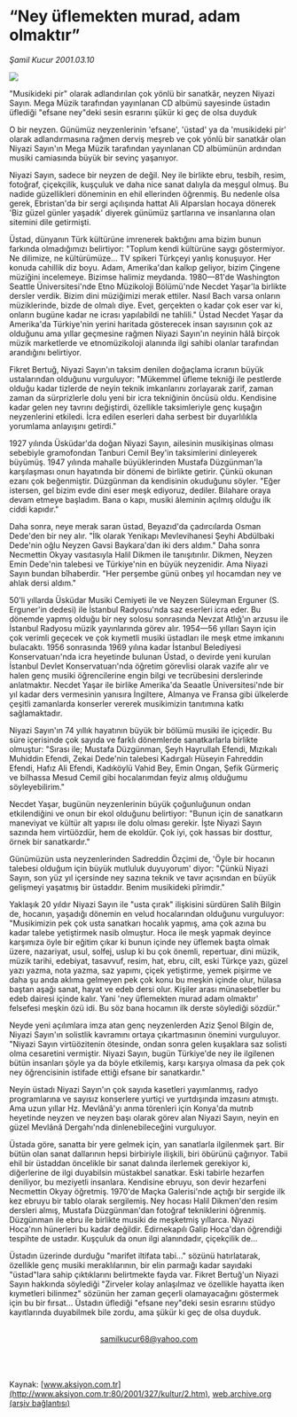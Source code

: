 # “Ney üflemekten murad, adam olmaktır”

*Şamil Kucur 2001.03.10*

<div>
 <img border="0" src="/web/20020222191555im_/http://www.aksiyon.com.tr/2001/327/resimler/Ney.jpg"/>
 <p class="spot">
  "Musikideki pir" olarak  adlandırılan çok yönlü bir  sanatkâr, neyzen Niyazi Sayın.  Mega Müzik tarafından  yayınlanan CD albümü sayesinde  üstadın üflediği "efsane  ney"deki sesin esrarını şükür ki geç de olsa duyduk
 </p>
 <p class="metin">
 </p>
 <p class="metin">
  O bir neyzen. Günümüz neyzenlerinin 'efsane', 'üstad' ya da 'musikideki pir' olarak adlandırmasına rağmen derviş meşreb ve çok yönlü bir sanatkâr olan Niyazi Sayın'ın Mega Müzik tarafından yayınlanan CD albümünün ardından musiki camiasında büyük bir sevinç yaşanıyor.
 </p>
 <p class="metin">
  Niyazi Sayın, sadece bir neyzen de değil. Ney ile birlikte ebru, tesbih, resim, fotoğraf, çiçekçilik, kuşçuluk ve daha nice sanat dalıyla da meşgul olmuş. Bu nadide güzellikleri döneminin en ehil ellerinden öğrenmiş. Bu nedenle olsa gerek, Ebristan'da bir sergi açılışında hattat Ali Alparslan hocaya dönerek 'Biz güzel günler yaşadık' diyerek günümüz şartlarına ve insanlarına olan sitemini dile getirmişti.
 </p>
 <p class="metin">
  Üstad, dünyanın Türk kültürüne imrenerek baktığını ama bizim bunun farkında olmadığımızı belirtiyor: "Toplum kendi kültürüne saygı göstermiyor. Ne dilimize, ne kültürümüze... TV spikeri Türkçeyi yanlış konuşuyor. Her konuda cahillik diz boyu. Adam, Amerika'dan kalkıp geliyor, bizim Çingene müziğini incelemeye. Bizimse halimiz meydanda. 1980—81'de Washington Seattle Üniversitesi'nde Etno Müzikoloji Bölümü'nde Necdet Yaşar'la birlikte dersler verdik. Bizim dini müziğimizi merak ettiler. Nasıl Bach varsa onların müziklerinde, bizde de olmalı diye. Evet, gerçekten o kadar çok eser var ki, onların bugüne kadar ne icrası yapılabildi ne tahlili." Üstad Necdet Yaşar da Amerika'da Türkiye'nin yerini haritada gösterecek insan sayısının çok az olduğunu ama yıllar geçmesine rağmen Niyazi Sayın'ın neyinin hâlâ birçok müzik marketlerde ve etnomüzikoloji alanında ilgi sahibi olanlar tarafından arandığını belirtiyor.
 </p>
 <p class="metin">
  Fikret Bertuğ, Niyazi Sayın'ın taksim denilen doğaçlama icranın büyük ustalarından olduğunu vurguluyor: "Mükemmel üfleme tekniği ile pestlerde olduğu kadar tizlerde de neyin teknik imkanlarını zorlayarak zarif, zaman zaman da sürprizlerle dolu yeni bir icra tekniğinin öncüsü oldu. Kendisine kadar gelen ney tavrını değiştirdi, özellikle taksimleriyle genç kuşağın neyzenlerini etkiledi. İcra edilen eserleri daha serbest bir duyarlılıkla yorumlama anlayışını getirdi."
 </p>
 <p class="metin">
  1927 yılında Üsküdar'da doğan Niyazi Sayın, ailesinin musikişinas olması sebebiyle gramofondan Tanburi Cemil Bey'in taksimlerini dinleyerek büyümüş. 1947 yılında mahalle büyüklerinden Mustafa Düzgünman'la karşılaşması onun hayatında bir dönemi de birlikte getirir. Çünkü okunan ezanı çok beğenmiştir. Düzgünman da kendisinin okuduğunu söyler. "Eğer istersen, gel bizim evde dini eser meşk ediyoruz, dediler. Bilahare oraya devam etmeye başladım. Bana o kapı, musiki âleminin açılmış olduğu ilk ciddi kapıdır."
 </p>
 <p class="metin">
  Daha sonra, neye merak saran üstad, Beyazıd'da çadırcılarda Osman Dede'den bir ney alır. "İlk olarak Yenikapı Mevlevihanesi Şeyhi Abdülbaki Dede'nin oğlu Neyzen Gavsi Baykara'dan iki ders aldım." Daha sonra Necmettin Okyay vasıtasıyla Halil Dikmen ile tanışıtırılır. Dikmen, Neyzen Emin Dede'nin talebesi ve Türkiye'nin en büyük neyzenidir. Ama Niyazi Sayın bundan bîhaberdir. "Her perşembe günü onbeş yıl hocamdan ney ve ahlak dersi aldım."
 </p>
 <p class="metin">
  50'li yıllarda Üsküdar Musiki Cemiyeti ile ve Neyzen Süleyman Erguner (S. Erguner'in dedesi) ile İstanbul Radyosu'nda saz eserleri icra eder. Bu dönemde yapmış olduğu bir ney solosu sonrasında Nevzat Atlığ'ın arzusu ile İstanbul Radyosu müzik yayınlarında görev alır. 1954—56 yılları Sayın için çok verimli geçecek ve çok kıymetli musiki üstadları ile meşk etme imkanını bulacaktı. 1956 sonrasında 1969 yılına kadar İstanbul Belediyesi Konservatuarı'nda icra heyetinde bulunan Üstad, o devirde yeni kurulan İstanbul Devlet Konservatuarı'nda öğretim görevlisi olarak vazife alır ve halen genç musiki öğrencilerine engin bilgi ve tecrübesini derslerinde anlatmaktır. Necdet Yaşar ile birlike Amerika'da Seaatle Üniversitesi'nde bir yıl kadar ders vermesinin yanısıra İngiltere, Almanya ve Fransa gibi ülkelerde çeşitli zamanlarda konserler vererek musikimizin tanıtımına katkı sağlamaktadır.
 </p>
 <p class="metin">
  Niyazi Sayın'ın 74 yıllık hayatının büyük bir bölümü musiki ile içiçedir. Bu süre içerisinde çok sayıda ve farklı dönemlerde sanatkarlarla birlikte olmuştur: "Sırası ile; Mustafa Düzgünman, Şeyh Hayrullah Efendi, Mızıkalı Muhiddin Efendi, Zekai Dede'nin talebesi Kadırgalı Hüseyin Fahreddin Efendi, Hafız Ali Efendi, Kadıköylü Vahid Bey, Emin Ongan, Şefik Gürmeriç ve bilhassa Mesud Cemil gibi hocalarımdan feyiz almış olduğumu söyleyebilirim."
 </p>
 <p class="metin">
  Necdet Yaşar, bugünün neyzenlerinin büyük çoğunluğunun ondan etkilendiğini ve onun bir ekol olduğunu belirtiyor: "Bunun için de sanatkarın maneviyat ve kültür alt yapısı ile dolu olması gerekir. İşte Niyazi Sayın sazında hem virtüözdür, hem de ekoldür. Çok iyi, çok hassas bir dosttur, örnek bir sanatkardır."
 </p>
 <p class="metin">
  Günümüzün usta neyzenlerinden Sadreddin Özçimi de, 'Öyle bir hocanın talebesi olduğum için büyük mutluluk duyuyorum' diyor: "Çünkü Niyazi Sayın, son yüz yıl içersinde ney sazına teknik ve tavır açısından en büyük gelişmeyi yaşatmış bir üstaddır. Benim musikideki pîrimdir."
 </p>
 <p class="metin">
  Yaklaşık 20 yıldır Niyazi Sayın ile "usta çırak" ilişkisini sürdüren Salih Bilgin de, hocanın, yaşadığı dönemin en velud hocalarından olduğunu vurguluyor: "Musikimizin pek çok usta sanatkarı hocalık yapmış, ama çok azına bu kadar talebe yetiştirmek nasib olmuştur. Hoca ile meşk yapmak deyince karşımıza öyle bir eğitim çıkar ki bunun içinde ney üflemek başta olmak üzere, nazariyat, usul, solfej, uslup ki bu çok önemli, repertuar, dini müzik, müzik tarihi, edebiyat, tasavvuf, resim, hat, ebru, cilt, eski Türkçe yazı, güzel yazı yazma, nota yazma, saz yapımı, çiçek yetiştirme, yemek pişirme ve daha şu anda aklıma gelmeyen pek çok konu bu meşkin içinde olur, hülasa baştan aşağı sanat, hayat ve edeb dersi olur. Kişiler arası münasebetler bu edeb dairesi içinde kalır. Yani 'ney üflemekten murad adam olmaktır' felsefesi meşkin özü idi. Bu söz bana hocamın ilk derste söylediği sözdür."
 </p>
 <p class="metin">
  Neyde yeni açılımlara imza atan genç neyzenlerden Aziz Şenol Bilgin de, Niyazi Sayın'ın solistlik kavramını ortaya çıkartmasının önemini vurguluyor. "Niyazi Sayın virtüözitenin ötesinde, ondan sonra gelen kuşaklara saz solisti olma cesaretini vermiştir. Niyazi Sayın, bugün Türkiye'de ney ile ilgilenen bütün insanları şöyle ya da böyle etkilemiş, karşı karşıya olmasa da pek çok ney öğrencisinin istifade ettiği efsane bir sanatkardır."
 </p>
 <p class="metin">
  Neyin üstadı Niyazi Sayın'ın çok sayıda kasetleri yayımlanmış, radyo programlarına ve sayısız konserlere yurtiçi ve yurtdışında imzasını atmıştı. Ama uzun yıllar Hz. Mevlânâ'yı anma törenleri için Konya'da mutrıb heyetinde neyzen ve neyzen başı olarak görev alan Niyazi Sayın, neyin en güzel Mevlânâ Dergahı'nda dinlenebileceğini vurguluyor.
 </p>
 <p class="metin">
  Üstada göre, sanatta bir yere gelmek için, yan sanatlarla ilgilenmek şart. Bir bütün olan sanat dallarının hepsi birbiriyle ilişkili, biri öbürünü çağırıyor. Tabii ehil bir üstaddan öncelikle bir sanat dalında ilerlemek gerekiyor ki, diğerlerine de ilgi duyabilsin müstakbel sanatkar. Eski tabirle hezarfen deniliyor, bu meziyetli insanlara. Kendisine ebruyu, son devir hezarfeni Necmettin Okyay öğretmiş. 1970'de Maçka Galerisi'nde açtığı bir sergide ilk kez ebruyu bir tablo olarak sergilemiş. Ney hocası Halil Dikmen'den resim dersleri almış, Mustafa Düzgünman'dan fotoğraf tekniklerini öğrenmiş. Düzgünman ile ebru ile birlikte musiki de meşketmiş yıllarca. Niyazi Hoca'nın hünerleri bu kadar değildir. Edirnekapılı Galip Hoca'dan öğrendiği tespihte de ustadır. Kuşçuluk da onun ilgi alanındadır, çiçekçilik de...
 </p>
 <p class="metin">
  Üstadın üzerinde durduğu "marifet iltifata tabi..." sözünü hatırlatarak,  özellikle genç musiki meraklılarının, bir elin parmağı kadar sayıdaki "üstad"lara sahip çıktıklarını belirtmekte fayda var. Fikret Bertuğ'un Niyazi Sayın hakkında söylediği "Zirveler kolay anlaşılmaz ve özellikle hayatta iken kıymetleri bilinmez" sözünün her zaman geçerli olamayacağını göstermek için bu bir fırsat... Üstadın üflediği "efsane ney"deki sesin esrarını stüdyo kayıtlarında duyabilmek bile zordu, ama şükür ki geç de olsa duyduk.
 </p>
 <br/>
 <center>
  <a class="anaorta" href="http://web.archive.org/web/20020222191555/mailto:samilkucur68@yahoo.com">
   samilkucur68@yahoo.com
  </a>
 </center>
 <br/>
 <br/>
 <br/>
</div>

Kaynak: [www.aksiyon.com.tr](http://www.aksiyon.com.tr:80/2001/327/kultur/2.htm), [web.archive.org (arşiv bağlantısı)](http://web.archive.org/web/20020222191555/http://www.aksiyon.com.tr:80/2001/327/kultur/2.htm)
